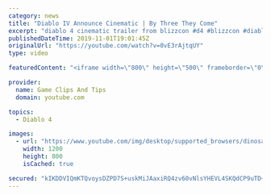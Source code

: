 ```yaml
---
category: news
title: "Diablo IV Announce Cinematic | By Three They Come"
excerpt: "diablo 4 cinematic trailer from blizzcon #d4 #blizzcon #diablo."
publishedDateTime: 2019-11-01T19:01:45Z
originalUrl: "https://youtube.com/watch?v=0vE3rAjtqUY"
type: video

featuredContent: "<iframe width=\"800\" height=\"500\" frameborder=\"0\" src=\"https://www.youtube.com/embed/0vE3rAjtqUY\" allow=\"accelerometer; autoplay; encrypted-media; gyroscope; picture-in-picture\" allowfullscreen></iframe>"

provider:
  name: Game Clips And Tips
  domain: youtube.com

topics:
  - Diablo 4

images:
  - url: "https://www.youtube.com/img/desktop/supported_browsers/dinosaur.png"
    width: 1200
    height: 800
    isCached: true

secured: "kIKDDVIQmKTQvoysDZPD7S+uskMiJAaxiRQ4zv60vNlsYHEVL4SKQdCP9uTD+9L9duibAgw0h8hdO2Yrm2R4C7l1WqjbWcq3n1w8RbjxgQae96bmOPIBuVb3e7EaEKMNeYus9jyQQJ8dtXRwZCBkFx5z2ihVPnevPynEFkZYjOjo51yIrUZ+hvRbSyC7a5LMuYsdFs4HysmR9PzZO1xm59Zn8+WUo2wi2BOksZjWlcJ99o86pv1dHI/cnPy7Fwb8ppnUoZqVE1I2Hn1lzx/Vk5ZeQWxyMyK5b2H4utnEZQ1MWA2Y3KjqKo3WoQ37qRlh/WdWbwhD5jX0HPOvHRCX77LCtaff+nAbW+xAWP9Ywjk6GXe4ZP7+6uaDjzeontbgilgeAhS/Jv22eLAfNg//Gg==;3x+tJSfQiybDwkd08NkUdQ=="
---
```



